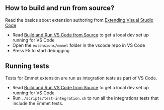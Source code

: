 ## How to build and run from source?

Read the basics about extension authoring from
[Extending Visual Studio Code](https://code.visualstudio.com/docs/extensions/overview)

-   Read
    [Build and Run VS Code from Source](https://github.com/microsoft/vscode/wiki/How-to-Contribute#build-and-run-from-source)
    to get a local dev set up running for VS Code
-   Open the `extensions/emmet` folder in the vscode repo in VS Code
-   Press F5 to start debugging

## Running tests

Tests for Emmet extension are run as integration tests as part of VS Code.

-   Read
    [Build and Run VS Code from Source](https://github.com/microsoft/vscode/wiki/How-to-Contribute#build-and-run-from-source)
    to get a local dev set up running for VS Code
-   Run `./scripts/test-integration.sh` to run all the integrations tests that
    include the Emmet tests.
